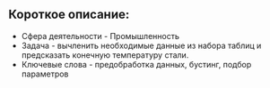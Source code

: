 ## Короткое описание:
* Сфера деятельности - Промышленность
* Задача - вычленить необходимые данные из набора таблиц и предсказать конечную температуру стали.
* Ключевые слова - предобработка данных, бустинг, подбор параметров

